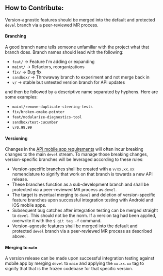 ## How to Contribute:

Version-agnostic features should be merged into the default and protected `devel` branch via a peer-reviewed MR process.

#### Branching

A good branch name tells someone unfamiliar with the project what that branch does.  Branch names should lead with the following:

* `feat/` -> Feature I'm adding or expanding
* `maint/` -> Refactors, reorganizations
* `fix/` -> Bug fix
* `sandbox/` -> Throwaway branch to experiment and not merge back in
* `v/` -> stable but untested version branch for API updates

and then be followed by a descriptive name separated by hyphens.  Here are some examples:

* `maint/remove-duplicate-steering-tests`
* `fix/broken-cmake-pointer`
* `feat/modularize-diagnostics-tool`
* `sandbox/test-cucumber`
* `v/0.99.99`

#### Versioning

Changes in the [API mobile app requirements](doc/api/API.md) will often incur breaking changes to the main `devel` stream.  To manage those breaking changes, version-specific branches will be leveraged according to these rules:

* Version-specific branches shall be created with a `v/xx.xx.xx` nomenclature to signify that work on that branch is towards a new API release.
* These branches function as a sub-development branch and shall be protected via a peer-reviewed MR process as `devel`.
* The target is eventual merging to `devel` and deletion of version-specific feature branches upon successful integration testing with Android and iOS mobile apps.
* Subsequent bug catches after integration testing can be merged straight to `devel`.  This should not be the norm.  If a version tag had been applied, overwrite it with the `$ git tag -f` command.
* Version-agnostic features shall be merged into the default and protected `devel` branch via a peer-reviewed MR process as described above.

#### Merging to `main`

A version release can be made upon successful integration testing against mobile app by merging `devel` to `main` and applying the `xx.xx.xx` tag to signify that that is the frozen codebase for that specific version.
